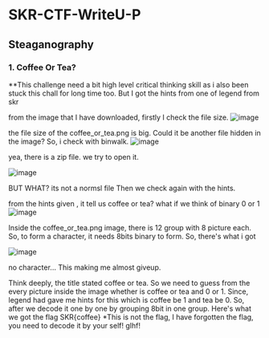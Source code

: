 # SKR-CTF-WriteU-P

## Steaganography
### 1. Coffee Or Tea?

**This challenge need a bit high level critical thinking skill as i also been stuck this chall for long time too. But I got the hints from one of legend from skr 

from the image that I have downloaded, firstly I check the file size.
![image](https://user-images.githubusercontent.com/59368650/121174835-f10bef80-c88c-11eb-99d8-178aa145d7e3.png)

the file size of the coffee_or_tea.png is big. Could it be another file hidden in the image?
So, i check with binwalk.
![image](https://user-images.githubusercontent.com/59368650/121177751-5d3c2280-c890-11eb-8104-afdf5a846c32.png)

yea, there is a zip file. we try to open it. 

![image](https://user-images.githubusercontent.com/59368650/121178016-a1c7be00-c890-11eb-8356-94f323782eb1.png)

BUT WHAT? its not a normsl file
Then we check again with the hints.

from the hints given , it tell us coffee or tea? what if we think of binary 0 or 1
![image](https://user-images.githubusercontent.com/59368650/121173830-d422ec80-c88b-11eb-9a54-a5b0c29e36d1.png)

Inside the coffee_or_tea.png image, there is 12 group with 8 picture each. So, to form a character, it needs 8bits binary to form.
So, there's what i got 

![image](https://user-images.githubusercontent.com/59368650/121178636-4e09a480-c891-11eb-95cb-9fb95a0cd134.png)

no character...
This making me almost giveup.

Think deeply, the title stated coffee or tea. So we need to guess from the every picture inside the image whether is coffee or tea and 0 or 1. Since, legend had gave me hints for this which is coffee be 1 and tea be 0.
So, after we decode it one by one by grouping 8bit in one group. Here's what we got the flag SKR{coffee} *This is not the flag, I have forgotten the flag, you need to decode it by your self! glhf!
